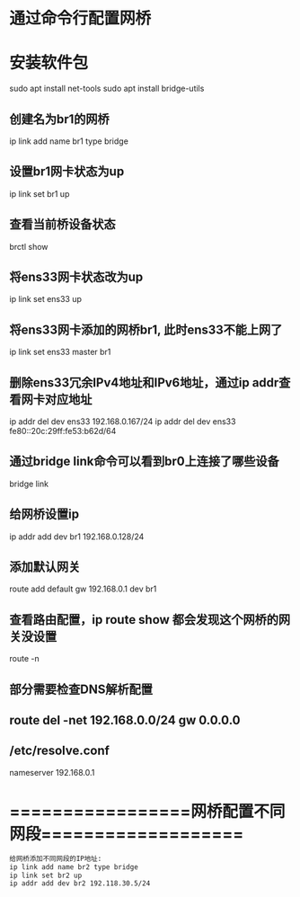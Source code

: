 # 通过命令行配置网桥

# 安装软件包
sudo apt install net-tools
sudo apt install bridge-utils

## 创建名为br1的网桥
ip link add name br1 type bridge

## 设置br1网卡状态为up
ip link set br1 up

## 查看当前桥设备状态
brctl show

## 将ens33网卡状态改为up
ip link set ens33 up
## 将ens33网卡添加的网桥br1, 此时ens33不能上网了
ip link set ens33 master br1

## 删除ens33冗余IPv4地址和IPv6地址，通过ip addr查看网卡对应地址
ip addr del dev ens33 192.168.0.167/24
ip addr del dev ens33 fe80::20c:29ff:fe53:b62d/64

## 通过bridge link命令可以看到br0上连接了哪些设备
bridge link
## 给网桥设置ip
ip addr add dev br1 192.168.0.128/24
## 添加默认网关
route add default gw 192.168.0.1 dev br1
## 查看路由配置，ip route show 都会发现这个网桥的网关没设置
route -n

## 部分需要检查DNS解析配置
## route del -net 192.168.0.0/24 gw 0.0.0.0
## /etc/resolve.conf
nameserver 192.168.0.1


# =================网桥配置不同网段===================
```txt
给网桥添加不同网段的IP地址:
ip link add name br2 type bridge
ip link set br2 up
ip addr add dev br2 192.118.30.5/24
```
